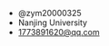 - @zym20000325
- Nanjing University
- 1773891620@qq.com

<!--- 
zym20000325/zym20000325 is a ✨ special ✨ repository because its `README.md` (this file) appears on your GitHub profile.
You can click the Preview link to take a look at your changes.
--->
